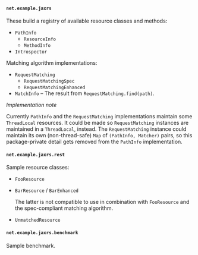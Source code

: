 #### `net.example.jaxrs`

These build a registry of available resource classes and methods:

-   `PathInfo`
    -   `ResourceInfo`
    -   `MethodInfo`
-   `Introspector`

Matching algorithm implementations:

-   `RequestMatching`
    -   `RequestMatchingSpec`
    -   `RequestMatchingEnhanced`
-   `MatchInfo` –  The result from `RequestMatching.find(path)`.

_Implementation note_

Currently `PathInfo` and the `RequestMatching` implementations maintain some
`ThreadLocal` resources.  It could be made so `RequestMatching` instances are
maintained in a `ThreadLocal`, instead.  The `RequestMatching` instance could
maintain its own (non-thread-safe) `Map` of `(PathInfo, Matcher)` pairs, so
this package-private detail gets removed from the `PathInfo` implementation.


#### `net.example.jaxrs.rest`

Sample resource classes:

-   `FooResource`
-   `BarResource` / `BarEnhanced`
    
    The latter is not compatible to use in combination with `FooResource` and
    the spec-compliant matching algorithm.
    
-   `UnmatchedResource`


#### `net.example.jaxrs.benchmark`

Sample benchmark.
